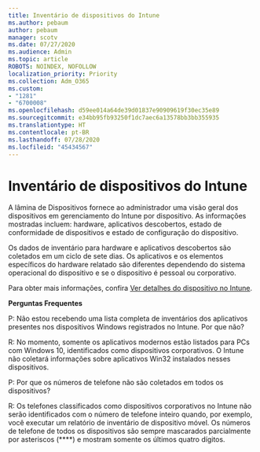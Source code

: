 ```yaml
---
title: Inventário de dispositivos do Intune
ms.author: pebaum
author: pebaum
manager: scotv
ms.date: 07/27/2020
ms.audience: Admin
ms.topic: article
ROBOTS: NOINDEX, NOFOLLOW
localization_priority: Priority
ms.collection: Adm_O365
ms.custom:
- "1281"
- "6700008"
ms.openlocfilehash: d59ee014a64de39d01837e90909619f30ec35e89
ms.sourcegitcommit: e34bb95fb93250f1dc7aec6a13578bb3bb355935
ms.translationtype: HT
ms.contentlocale: pt-BR
ms.lasthandoff: 07/28/2020
ms.locfileid: "45434567"
---
```

# <a name="intune-device-inventory"></a>Inventário de dispositivos do Intune

A lâmina de Dispositivos fornece ao administrador uma visão geral dos dispositivos em gerenciamento do Intune por dispositivo. As informações mostradas incluem: hardware, aplicativos descobertos, estado de conformidade de dispositivos e estado de configuração do dispositivo.

Os dados de inventário para hardware e aplicativos descobertos são coletados em um ciclo de sete dias. Os aplicativos e os elementos específicos do hardware relatado são diferentes dependendo do sistema operacional do dispositivo e se o dispositivo é pessoal ou corporativo.

Para obter mais informações, confira [Ver detalhes do dispositivo no Intune](https://docs.microsoft.com/intune/device-inventory).

**Perguntas Frequentes**

P: Não estou recebendo uma lista completa de inventários dos aplicativos presentes nos dispositivos Windows registrados no Intune. Por que não?

R: No momento, somente os aplicativos modernos estão listados para PCs com Windows 10, identificados como dispositivos corporativos. O Intune não coletará informações sobre aplicativos Win32 instalados nesses dispositivos.

P: Por que os números de telefone não são coletados em todos os dispositivos?

R: Os telefones classificados como dispositivos corporativos no Intune não serão identificados com o número de telefone inteiro quando, por exemplo, você executar um relatório de inventário de dispositivo móvel. Os números de telefone de todos os dispositivos são sempre mascarados parcialmente por asteriscos (****) e mostram somente os últimos quatro dígitos.